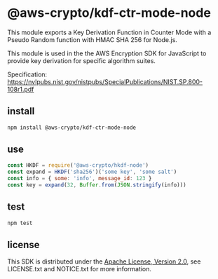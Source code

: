 # @aws-crypto/kdf-ctr-mode-node

This module exports a Key Derivation Function in Counter Mode with a Pseudo
Random function with HMAC SHA 256 for Node.js.

This module is used in the the AWS Encryption SDK for JavaScript
to provide key derivation for specific algorithm suites.

Specification: https://nvlpubs.nist.gov/nistpubs/SpecialPublications/NIST.SP.800-108r1.pdf

## install

```sh
npm install @aws-crypto/kdf-ctr-mode-node
```

## use

```javascript
const HKDF = require('@aws-crypto/hkdf-node')
const expand = HKDF('sha256')('some key', 'some salt')
const info = { some: 'info', message_id: 123 }
const key = expand(32, Buffer.from(JSON.stringify(info)))
```

## test

```sh
npm test
```

## license

This SDK is distributed under the
[Apache License, Version 2.0](http://www.apache.org/licenses/LICENSE-2.0),
see LICENSE.txt and NOTICE.txt for more information.

